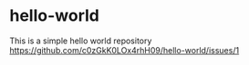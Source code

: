 # hello-world
This is a simple hello world repository
https://github.com/c0zGkK0LOx4rhH09/hello-world/issues/1
